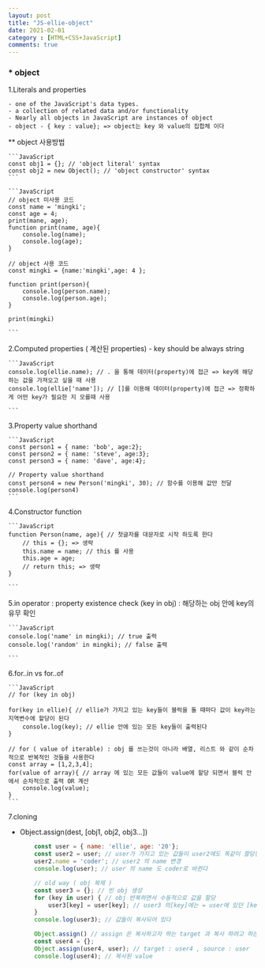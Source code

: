 ```yaml
---
layout: post
title: "JS-ellie-object"
date: 2021-02-01
category : [HTML+CSS+JavaScript]
comments: true
---
```


### * object

1.Literals and properties

    - one of the JavaScript's data types.
    - a collection of related data and/or functionality
    - Nearly all objects in JavaScript are instances of object
    - object - { key : value}; => object는 key 와 value의 집합체 이다


** object 사용방법

    ```JavaScript
    const obj1 = {}; // 'object literal' syntax
    const obj2 = new Object(); // 'object constructor' syntax
    ```

    ```JavaScript
    // object 미사용 코드
    const name = 'mingki';
    const age = 4;
    print(mane, age);
    function print(name, age){
        console.log(name);
        console.log(age);
    }

    // object 사용 코드
    const mingki = {name:'mingki',age: 4 };

    function print(person){
        console.log(person.name);
        console.log(person.age);
    }

    print(mingki)

    ```

2.Computed properties ( 계산된 properties)
    - key should be always string

    ```JavaScript
    console.log(ellie.name); // . 을 통해 데이터(property)에 접근 => key에 해당하는 값을 가져오고 싶을 때 사용
    console.log(ellie['name']); // []를 이용해 데이터(property)에 접근 => 정확하게 어떤 key가 필요한 지 모를때 사용

    ```

3.Property value shorthand

    ```JavaScript
    const person1 = { name: 'bob', age:2};
    const person2 = { name: 'steve', age:3};
    const person3 = { name: 'dave', age:4};

    // Property value shorthand
    const person4 = new Person('mingki', 30); // 함수를 이용해 값만 전달 
    console.log(person4)
    ```

4.Constructor function

    ```JavaScript
    function Person(name, age){ // 첫글자를 대문자로 시작 하도록 한다
        // this = {}; => 생략
        this.name = name; // this 를 사용
        this.age = age;
        // return this; => 생략
    }

    ```

5.in operator : property existence check (key in obj) : 해당하는 obj 안에 key의 유무 확인

    ```JavaScript
    console.log('name' in mingki); // true 출력
    console.log('random' in mingki); // false 출력

    ```

6.for..in vs for..of

    ```JavaScript
    // for (key in obj)

    for(key in ellie){ // ellie가 가지고 있는 key들이 블럭을 돌 때마다 값이 key라는 지역변수에 할당이 된다
        console.log(key); // ellie 안에 있는 모든 key들이 출력된다
    }

    // for ( value of iterable) : obj 를 쓰는것이 아니라 배열, 리스트 와 같이 순차적으로 반복적인 것들을 사용한다
    const array = [1,2,3,4];
    for(value of array){ // array 에 있는 모든 값들이 value에 할당 되면서 블럭 안에서 순차적으로 출력 OR 계산
        console.log(value);
    }
    ```

7.cloning 
- Object.assign(dest, [obj1, obj2, obj3...])
            
    ```JavaScript
        const user = { name: 'ellie', age: '20'};
        const user2 = user; // user가 가지고 있는 값들이 user2에도 똑같이 할당된다
        user2.name = 'coder'; // user2 의 name 변경
        console.log(user); // user 의 name 도 coder로 바뀐다

        // old way ( obj 복제 )
        const user3 = {}; // 빈 obj 생성
        for (key in user) { // obj 반복하면서 수동적으로 값을 할당 
            user3[key] = user[key]; // user3 의[key]에는 = user에 있던 [key] 를 할당 해준다
        }
        console.log(user3); // 값들이 복사되어 있다

        Object.assign() // assign 은 복사하고자 하는 target 과 복사 하려고 하는 source 를 같이 전달해주고 return 값은 target 과 source 가 혼합된 값이 리턴된다
        const user4 = {};
        Object.assign(user4, user); // target : user4 , source : user
        console.log(user4); // 복사된 value
    ```

 






